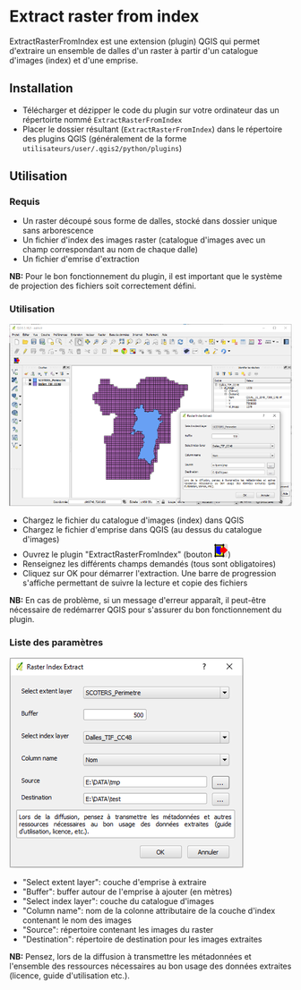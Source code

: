 # Extract raster from index

ExtractRasterFromIndex est une extension (plugin) QGIS qui permet d'extraire un ensemble de dalles d'un raster à partir d'un catalogue d'images (index) et d'une emprise.

## Installation

- Télécharger et dézipper le code du plugin sur votre ordinateur das un répertoirte nommé `ExtractRasterFromIndex`
- Placer le dossier résultant (`ExtractRasterFromIndex`) dans le répertoire des plugins QGIS (généralement de la forme `utilisateurs/user/.qgis2/python/plugins`)

## Utilisation

### Requis

- Un raster découpé sous forme de dalles, stocké dans dossier unique sans arborescence
- Un fichier d'index des images raster (catalogue d'images avec un champ correspondant au nom de chaque dalle)
- Un fichier d'emrise d'extraction

**NB:** Pour le bon fonctionnement du plugin, il est important que le système de projection des fichiers soit correctement défini.

### Utilisation

![qgis_window.png](images/qgis_window.png)

- Chargez le fichier du catalogue d'images (index) dans QGIS
- Chargez le fichier d'emprise dans QGIS (au dessus du catalogue d'images)
- Ouvrez le plugin "ExtractRasterFromIndex" (bouton ![icon.png](images/icon.png))
- Renseignez les différents champs demandés (tous sont obligatoires)
- Cliquez sur OK pour démarrer l'extraction. Une barre de progression s'affiche permettant de suivre la lecture et copie des fichiers

**NB:** En cas de problème, si un message d'erreur apparaît, il peut-être nécessaire de redémarrer QGIS pour s'assurer du bon fonctionnement du plugin.

### Liste des paramètres

![plugin_dialog.png](images/plugin_dialog.png)

- "Select extent layer": couche d'emprise à extraire
- "Buffer": buffer autour de l'emprise à ajouter (en mètres)
- "Select index layer": couche du catalogue d'images
- "Column name": nom de la colonne attributaire de la couche d'index contenant le nom des images
- "Source": répertoire contenant les images du raster
- "Destination": répertoire de destination pour les images extraites

**NB:** Pensez, lors de la diffusion à transmettre les métadonnées et l'ensemble des ressources nécessaires au bon usage des données extraites (licence, guide d'utilisation etc.).
